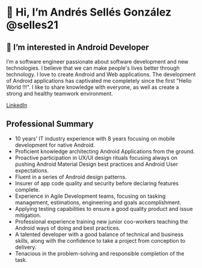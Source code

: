 # 👋 Hi, I’m Andrés Sellés González @selles21
## 👀 I’m interested in Android Developer
I’m a software engineer passionate about software development and new technologies. I believe that we can make people's lives better through technology. I love to create Android and Web applications. The development of Android applications has captivated me completely since the first "Hello World !!!". I like to share knowledge with everyone, as well as create a strong and healthy teamwork environment.

[LinkedIn](https://www.linkedin.com/in/andres-selles-gonzalez/)

## Professional Summary
- 10 years’ IT industry experience with 8 years focusing on mobile development for native Android.
- Proficient knowledge architecting Android Applications from the ground.
- Proactive participation in UX/UI design rituals focusing always on pushing Android Material Design best practices and Android User expectations.
- Fluent in a series of Android design patterns.
- Insurer of app code quality and security before declaring features complete.
- Experience in Agile Development teams, focusing on tasking management, estimations, engineering and goals accomplishment.
- Applying testing capabilities to ensure a good quality product and issue mitigation.
- Professional experience training new junior coo-workers teaching the Android ways of doing and best practices.
- A talented developer with a good balance of technical and business skills, along with the confidence to take a project from conception to delivery.
- Tenacious in the problem-solving and responsible completion of the task.
